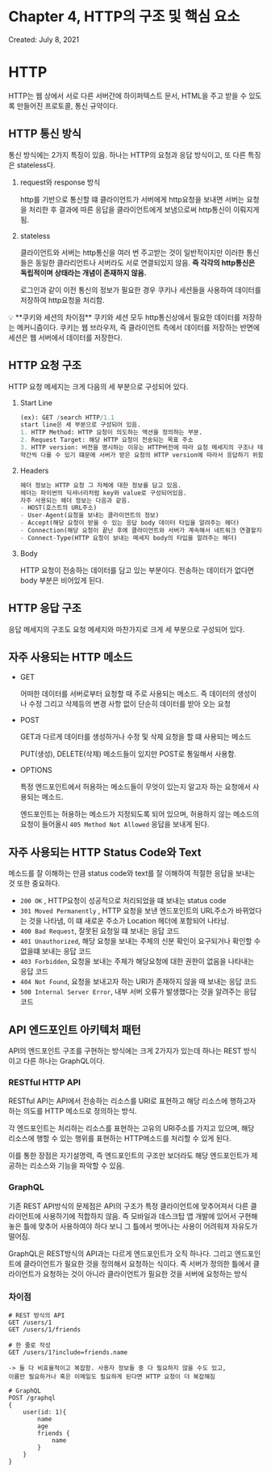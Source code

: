 # Chapter 4, HTTP의 구조 및 핵심 요소

Created: July 8, 2021

# HTTP

HTTP는 웹 상에서 서로 다른 서버간에 하이퍼텍스트 문서, HTML을 주고 받을 수 있도록 만들어진 프로토콜, 통신 규약이다.

## HTTP 통신 방식

통신 방식에는 2가지 특징이 있음. 하나는 HTTP의 요청과 응답 방식이고, 또 다른 특징은 stateless다.

1. request와 response 방식
    
    http를 기반으로 통신할 떄 클라이언트가 서버에게 http요청을 보내면 서버는 요청을 처리한 후 결과에 따른 응답을 클라이언트에게 보냄으로써 http통신이 이뤄지게 됨.
    
2. stateless
    
    클라이언트와 서버는 http통신을 여러 번 주고받는 것이 일반적이지만 이러한 통신들은 동일한 클라리언트나 서버라도 서로 연결되있지 않음. **즉 각각의 http통신은 독립적이며 상태라는 개념이 존재하지 않음.**
    
    로그인과 같이 이전 통신의 정보가 필요한 경우 쿠키나 세션들을 사용하여 데이터를 저장하여 http요청을 처리함.
    

<aside>
💡 **쿠키와 세션의 차이점**
쿠키와 세션 모두 http통신상에서 필요한 데이터를 저장하는 메커니즘이다. 쿠키는 웹 브라우저, 즉 클라이언트 측에서 데이터를 저장하는 반면에 세션은 웹 서버에서 데이터를 저장한다.

</aside>

## HTTP 요청 구조

HTTP 요청 메세지는 크게 다음의 세 부분으로 구성되어 있다.

1. Start Line
    
    ```python
    (ex): GET /search HTTP/1.1
    start line은 세 부분으로 구성되어 있음.
    1. HTTP Method: HTTP 요청이 의도하는 액션을 정의하는 부분.
    2. Request Target: 해당 HTTP 요청이 전송되는 목표 주소
    3. HTTP version: 버전을 명시하는 이유는 HTTP버전에 따라 요청 메세지의 구조나 데이터가 
    약간씩 다를 수 있기 떄문에 서버가 받은 요청의 HTTP version에 따라서 응답하기 위함이다.
    ```
    
2. Headers
    
    ```python
    헤더 정보는 HTTP 요청 그 자체에 대한 정보를 담고 있음. 
    헤더는 파이썬의 딕셔너리처럼 key와 value로 구성되어있음.
    자주 사용되는 헤더 정보는 다음과 같음.
    - HOST(호스트의 URL주소)
    - User-Agent(요청을 보내는 클라이언트의 정보)
    - Accept(해당 요청이 받을 수 있는 응답 body 데이터 타입을 알려주는 헤더)
    - Connection(해당 요청이 끝난 후에 클라이언트와 서버가 계속해서 네트워크 연결할지를 나타내는 헤더)
    - Connect-Type(HTTP 요청이 보내는 메세지 body의 타입을 알려주는 헤더)
    ```
    
3. Body
    
    HTTP 요청이 전송하는 데이터를 담고 있는 부분이다. 전송하는 데이터가 없다면 body 부분은 비어있게 된다.
    

## HTTP 응답 구조

응답 메세지의 구조도 요청 메세지와 마찬가지로 크게 세 부분으로 구성되어 있다. 

## 자주 사용되는 HTTP 메소드

- GET
    
    어떠한 데이터를 서버로부터 요청할 때 주로 사용되는 메소드. 즉 데이터의 생성이나 수정 그리고 삭제등의 변경 사항 없이 단순히 데이터를 받아 오는 요청
    
- POST
    
    GET과 다르게 데이터를 생성하거나 수정 및 삭제 요청을 할 떄 사용되는 메소드
    
    PUT(생성), DELETE(삭제) 메소드들이 있지만 POST로 통일해서 사용함.
    
- OPTIONS
    
    특정 엔드포인트에서 허용하는 메소드들이 무엇이 있는지 알고자 하는 요청에서 사용되는 메소드.
    
    엔드포인트는 허용하는 메소드가 지정되도록 되어 있으며, 허용하지 않는 메소드의 요청이 들어올시 `405 Method Not Allowed` 응답을 보내게 된다.
    

## 자주 사용되는 HTTP Status Code와 Text

메소드를 잘 이해하는 만큼 status code와 text를 잘 이해하여 적절한 응답을 보내는 것 또한 중요하다.

- `200 OK` , HTTP요청이 성공적으로 처리되었을 떄 보내는 status code
- `301 Moved Permanently` , HTTP 요청을 보낸 엔드포인트의 URL주소가 바뀌었다는 것을 나타냄, 이 떄 새로운 주소가 Location 헤더에 포함되어 나타남.
- `400 Bad Request`, 잘못된 요청일 떄 보내는 응답 코드
- `401 Unauthorized`, 해당 요청을 보내는 주체의 신분 확인이 요구되거나 확인할 수 없을떄 보내는 응답 코드
- `403 Forbidden`, 요청을 보내는 주체가 해당요청에 대한 권한이 없음을 나타내는 응답 코드
- `404 Not Found`, 요청을 보내고자 하는 URI가 존재하지 않을 때 보내는 응답 코드
- `500 Internal Server Error`, 내부 서버 오류가 발생했다는 것을 알려주는 응답 코드

## API 엔드포인트 아키텍처 패턴

API의 엔드포인트 구조를 구현하는 방식에는 크게 2가지가 있는데 하나는 REST 방식이고 다른 하나는 GraphQL이다.

### RESTful HTTP API

RESTful API는 API에서 전송하는 리소스를 URI로 표현하고 해당 리소스에 행하고자 하는 의도를 HTTP 메소드로 정의하는 방식.

각 엔드포인트는 처리하는 리소스를 표현하는 고유의 URI주소를 가지고 있으며, 해당 리소스에 행할 수 있는 행위를 표현하는 HTTP메소드를 처리할 수 있게 된다.

이를 통한 장점은 자기설명력, 즉 엔드포인트의 구조만 보더라도 해당 엔드포인트가 제공하는 리소스와 기능을 파악할 수 있음.

### GraphQL

기존 REST API방식의 문제점은 API의 구조가 특정 클라이언트에 맞추어져서 다른 클라이언트에 사용하기에 적합하지 않음. 즉 모바일과 데스크탑 앱 개발에 있어서 구현해놓은 틀에 맞추어 사용하여야 하다 보니 그 틀에서 벗어나는 사용이 어려워져 자유도가 떨어짐.

GraphQL은 REST방식의 API과는 다르게 엔드포인트가 오직 하나다. 그리고 엔드포인트에 클라이언트가 필요한 것을 정의해서 요청하는 식이다.  즉 서버가 정의한 틀에서 클라이언트가 요청하는 것이 아니라 클라이언트가 필요한 것을 서버에 요청하는 방식

### 차이점

```
# REST 방식의 API
GET /users/1
GET /users/1/friends

# 한 줄로 작성
GET /users/1?include=friends.name 

-> 둘 다 비효율적이고 복잡함. 사용자 정보들 중 다 필요하지 않을 수도 있고, 
이름만 필요하거나 혹은 이메일도 필요하게 된다면 HTTP 요청이 더 복잡해짐

# GraphQL
POST /graphql
{
	user(id: 1){
		name
		age
		friends {
			name
		}
	}
}
```